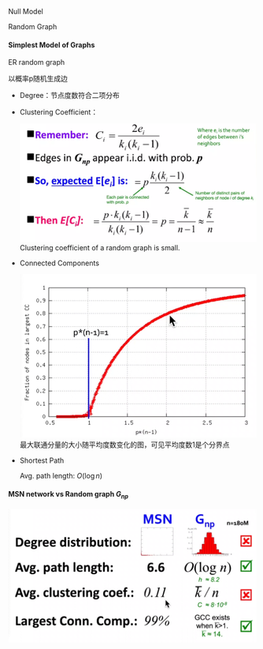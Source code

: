 Null Model

Random Graph

#### Simplest Model of Graphs

ER random graph

以概率p随机生成边

- Degree：节点度数符合二项分布

- Clustering Coefficient：

  ![image-20220722130126322](..\pics\CC_of_random_graph.png)Clustering coefficient of a random graph is small.

- Connected Components

  ![image-20220722130452188](..\pics\Avg_degree_of_random_graph.png)最大联通分量的大小随平均度数变化的图，可见平均度数1是个分界点

- Shortest Path

  Avg. path length: $O(\log n)$

#### MSN network vs Random graph $G_{np}$

![image-20220722150446730](..\pics\MSN_vs_Random_graph.png)